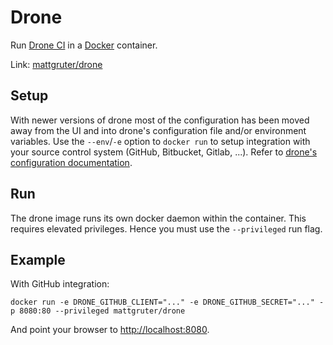 # Drone

Run [Drone CI](http://drone.io/) in a [Docker](http://docker.io/) container.

Link: [mattgruter/drone](https://registry.hub.docker.com/u/mattgruter/drone/)


## Setup
With newer versions of drone most of the configuration has been moved away from the UI and into drone's configuration file and/or environment variables. Use the `--env`/`-e` option to `docker run` to setup integration with your source control system (GitHub, Bitbucket, Gitlab, ...). Refer to [drone's configuration documentation](http://readme.drone.io/setup/config/settings/).

## Run
The drone image runs its own docker daemon within the container. This requires elevated privileges. Hence you must use the `--privileged` run flag.

## Example
With GitHub integration:

    docker run -e DRONE_GITHUB_CLIENT="..." -e DRONE_GITHUB_SECRET="..." -p 8080:80 --privileged mattgruter/drone

And point your browser to [http://localhost:8080](http://localhost:8080/).


